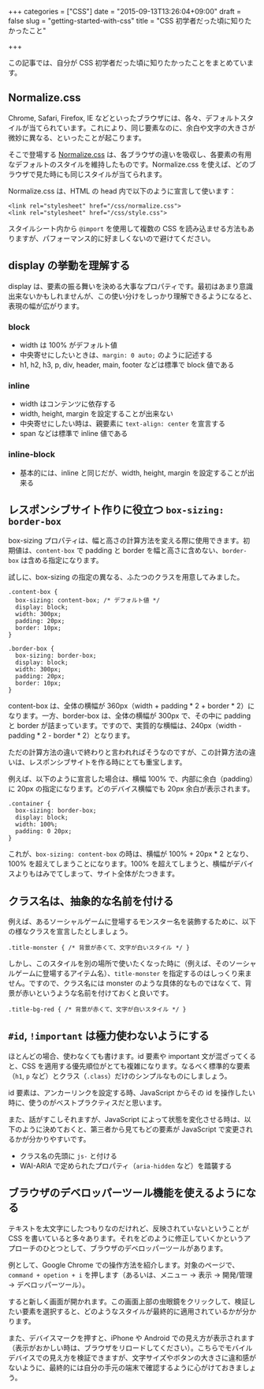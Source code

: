 +++
categories = ["CSS"]
date = "2015-09-13T13:26:04+09:00"
draft = false
slug = "getting-started-with-css"
title = "CSS 初学者だった頃に知りたかったこと"

+++

この記事では、自分が CSS 初学者だった頃に知りたかったことをまとめています。

## Normalize.css

Chrome, Safari, Firefox, IE などといったブラウザには、各々、デフォルトスタイルが当てられています。これにより、同じ要素なのに、余白や文字の大きさが微妙に異なる、といったことが起こります。

そこで登場する [Normalize.css](https://necolas.github.io/normalize.css/) は、各ブラウザの違いを吸収し、各要素の有用なデフォルトのスタイルを維持したものです。Normalize.css を使えば、どのブラウザで見た時にも同じスタイルが当てられます。

Normalize.css は、HTML の head 内で以下のように宣言して使います：

    <link rel="stylesheet" href="/css/normalize.css">
    <link rel="stylesheet" href="/css/style.css">

スタイルシート内から `@import` を使用して複数の CSS を読み込ませる方法もありますが、パフォーマンス的に好ましくないので避けてください。

## display の挙動を理解する

display は、要素の振る舞いを決める大事なプロパティです。最初はあまり意識出来ないかもしれませんが、この使い分けをしっかり理解できるようになると、表現の幅が広がります。

### block

* width は 100% がデフォルト値
* 中央寄せにしたいときは、`margin: 0 auto;` のように記述する
* h1, h2, h3, p, div, header, main, footer などは標準で block 値である

### inline

* width はコンテンツに依存する
* width, height, margin を設定することが出来ない
* 中央寄せにしたい時は、親要素に `text-align: center` を宣言する
* span などは標準で inline 値である

### inline-block

* 基本的には、inline と同じだが、width, height, margin を設定することが出来る

## レスポンシブサイト作りに役立つ `box-sizing: border-box`

box-sizing プロパティは、幅と高さの計算方法を変える際に使用できます。初期値は、`content-box` で padding と border を幅と高さに含めない、`border-box` は含める指定になります。

試しに、box-sizing の指定の異なる、ふたつのクラスを用意してみました。

    .content-box {
      box-sizing: content-box; /* デフォルト値 */
      display: block;
      width: 300px;
      padding: 20px;
      border: 10px;
    }

    .border-box {
      box-sizing: border-box;
      display: block;
      width: 300px;
      padding: 20px;
      border: 10px;
    }

content-box は、全体の横幅が 360px（width + padding * 2 + border * 2）になります。一方、border-box は、全体の横幅が 300px で、その中に padding と border が詰まっています。ですので、実質的な横幅は、240px（width - padding * 2 - border * 2）となります。

ただの計算方法の違いで終わりと言われればそうなのですが、この計算方法の違いは、レスポンシブサイトを作る時にとても重宝します。

例えば、以下のように宣言した場合は、横幅 100% で、内部に余白（padding）に 20px の指定になります。どのデバイス横幅でも 20px 余白が表示されます。

    .container {
      box-sizing: border-box;
      display: block;
      width: 100%;
      padding: 0 20px;
    }

これが、`box-sizing: content-box` の時は、横幅が 100% + 20px * 2 となり、100% を超えてしまうことになります。100% を超えてしまうと、横幅がデバイスよりもはみでてしまって、サイト全体がたつきます。

## クラス名は、抽象的な名前を付ける

例えば、あるソーシャルゲームに登場するモンスター名を装飾するために、以下の様なクラスを宣言したとしましょう。

    .title-monster { /* 背景が赤くて、文字が白いスタイル */ }

しかし、このスタイルを別の場所で使いたくなった時に（例えば、そのソーシャルゲームに登場するアイテム名）、`title-monster` を指定するのはしっくり来ません。ですので、クラス名には monster のような具体的なものではなくて、背景が赤いというような名前を付けておくと良いです。

    .title-bg-red { /* 背景が赤くて、文字が白いスタイル */ }

## `#id`, `!important` は極力使わないようにする

ほとんどの場合、使わなくても書けます。id 要素や important 文が混ざってくると、CSS を適用する優先順位がとても複雑になります。なるべく標準的な要素（`h1`, `p` など）とクラス（`.class`）だけのシンプルなものにしましょう。

id 要素は、アンカーリンクを設定する時、JavaScript からその id を操作したい時に、使うのがベストプラクティスだと思います。

また、話がすこしそれますが、JavaScript によって状態を変化させる時は、以下のように決めておくと、第三者から見てもどの要素が JavaScript で変更されるかが分かりやすいです。

* クラス名の先頭に `js-` と付ける
* WAI-ARIA で定められたプロパティ（`aria-hidden` など）を踏襲する

## ブラウザのデベロッパーツール機能を使えるようになる

テキストを太文字にしたつもりなのだけれど、反映されていないということが CSS を書いていると多々あります。それをどのように修正していくかというアプローチのひとつとして、ブラウザのデベロッパーツールがあります。

例として、Google Chrome での操作方法を紹介します。対象のページで、`command + opetion + i` を押します（あるいは、メニュー -> 表示 -> 開発/管理 -> デベロッパーツール）。

すると新しく画面が開かれます。この画面上部の虫眼鏡をクリックして、検証したい要素を選択すると、どのようなスタイルが最終的に適用されているかが分かります。

また、デバイスマークを押すと、iPhone や Android での見え方が表示されます（表示がおかしい時は、ブラウザをリロードしてください）。こちらでモバイルデバイスでの見え方を検証できますが、文字サイズやボタンの大きさに違和感がないように、最終的には自分の手元の端末で確認するように心がけておきましょう。
